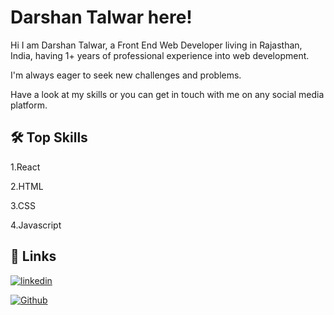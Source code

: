 
# Darshan Talwar here!

Hi I am Darshan Talwar, a Front End Web Developer living in Rajasthan, India, having 1+ years of professional experience into web development. 

I'm always eager to seek new challenges and problems. 

Have a look at my skills or you can get in touch with me on any social media platform.


## 🛠  Top Skills
1.React

2.HTML

3.CSS

4.Javascript


## 🔗 Links
[![linkedin](https://img.shields.io/badge/linkedin-0A66C2?style=for-the-badge&logo=linkedin&logoColor=white)](https://www.linkedin.com/in/darshan-talwar-2b167a132)

[![Github](https://img.shields.io/github/followers/Slayer-Wolf?style=social)](https://github.com/Slayer-Wolf)

